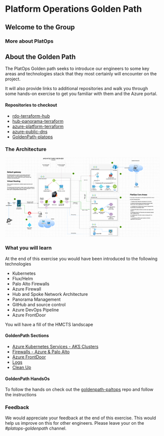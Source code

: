 # Platform Operations Golden Path

## Welcome to the Group
### More about PlatOps

## About the Golden Path
The PlatOps Golden path seeks to introduce our engineers to some key areas and technologies stack
that they most certainly will encounter on the project.

It will also provide links to additional repositories and walk you through some hands-on
exercise to get you familiar with them and the Azure portal.

#### Repositories to checkout
- [rdo-terraform-hub](https://github.com/hmcts/rdo-terraform-hub-dmz)
- [hub-panorama-terraform](https://github.com/hmcts/hub-panorama-terraform)
- [azure-platform-terraform](https://github.com/hmcts/azure-platform-terraform)
- [azure-public-dns](https://github.com/hmcts/azure-public-dns)
- [GoldenPath-platops](https://github.com/hmcts/goldenpath-platops)

### The Architecture

![golden-path.png](./images/golden-path.png)

### What you will learn
At the end of this exercise you would have been introduced to the following technologies
- Kubernetes
- Flux/Helm
- Palo Alto Firewalls
- Azure Firewall
- Hub and Spoke Network Architecture
- Panorama Management
- GitHub and source control
- Azure DevOps Pipeline
- Azure FrontDoor

You will have a fill of the HMCTS landscape

#### GoldenPath Sections
- [Azure Kubernetes Services - AKS Clusters](path-1-clusters.md)
- [Firewalls - Azure & Palo Alto](path-2-firewalls.md)
- [Azure FrontDoor](path-3-frontdoor.md)
- [Logs](path-4-logs.md)
- [Clean Up](path-4-logs.md)

#### GoldenPath HandsOs
To follow the hands on check out the [goldenpath-paltops](https://github.com/hmcts/goldenpath-platops) repo and follow the instructions

### Feedback
We would appreciate your feedback at the end of this exercise. This would help us improve
on this for other engineers. Please leave your on the _#platops-goldenpath_ channel.